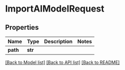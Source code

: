 # ImportAIModelRequest


## Properties

Name | Type | Description | Notes
------------ | ------------- | ------------- | -------------
**path** | **str** |  | 

[[Back to Model list]](../README.md#models) [[Back to API list]](../README.md#api-endpoints) [[Back to README]](../README.md)


